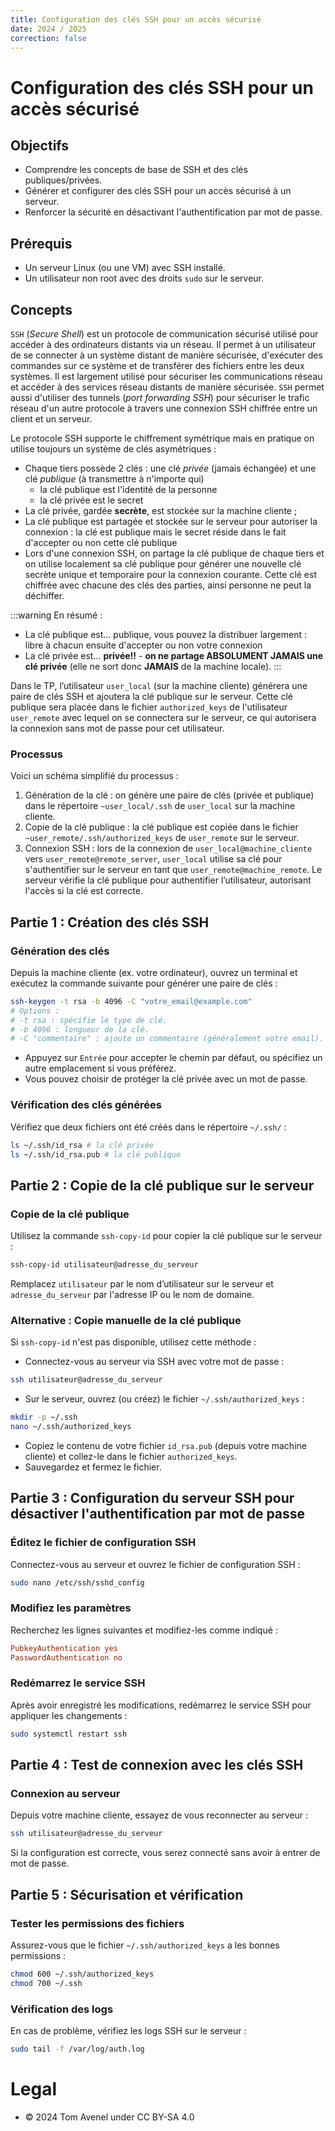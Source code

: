 ```yaml
---
title: Configuration des clés SSH pour un accès sécurisé
date: 2024 / 2025
correction: false
---
```


# Configuration des clés SSH pour un accès sécurisé

## Objectifs

- Comprendre les concepts de base de SSH et des clés publiques/privées.
- Générer et configurer des clés SSH pour un accès sécurisé à un serveur.
- Renforcer la sécurité en désactivant l'authentification par mot de passe.

## Prérequis

- Un serveur Linux (ou une VM) avec SSH installé.
- Un utilisateur non root avec des droits `sudo` sur le serveur.

## Concepts

`SSH` (_Secure Shell_) est un protocole de communication sécurisé utilisé pour accéder à des ordinateurs distants via un réseau. Il permet à un utilisateur de se connecter à un système distant de manière sécurisée, d'exécuter des commandes sur ce système et de transférer des fichiers entre les deux systèmes. Il est largement utilisé pour sécuriser les communications réseau et accéder à des services réseau distants de manière sécurisée. `SSH` permet aussi d'utiliser des tunnels (_port forwarding SSH_) pour sécuriser le trafic réseau d'un autre protocole à travers une connexion SSH chiffrée entre un client et un serveur.

Le protocole SSH supporte le chiffrement symétrique mais en pratique on utilise toujours un système de clés asymétriques :

- Chaque tiers possède 2 clés : une clé _privée_ (jamais échangée) et une clé _publique_ (à transmettre à n'importe qui)
  - la clé publique est l'identité de la personne
  - la clé privée est le secret
- La clé privée, gardée **secrète**, est stockée sur la machine cliente ;
- La clé publique est partagée et stockée sur le serveur pour autoriser la connexion : la clé est publique mais le secret réside dans le fait d'accepter ou non cette clé publique
- Lors d'une connexion SSH, on partage la clé publique de chaque tiers et on utilise localement sa clé publique pour générer une nouvelle clé secrète unique et temporaire pour la connexion courante. Cette clé est chiffrée avec chacune des clés des parties, ainsi personne ne peut la déchiffer.

:::warning
En résumé :

- La clé publique est… publique, vous pouvez la distribuer largement : libre à chacun ensuite d'accepter ou non votre connexion
- La clé privée est… **privée!!** - **on ne partage ABSOLUMENT JAMAIS une clé privée** (elle ne sort donc **JAMAIS** de la machine locale).
:::

Dans le TP, l’utilisateur `user_local` (sur la machine cliente) générera une paire de clés SSH et ajoutera la clé publique sur le serveur. Cette clé publique sera placée dans le fichier `authorized_keys` de l'utilisateur `user_remote` avec lequel on se connectera sur le serveur, ce qui autorisera la connexion sans mot de passe pour cet utilisateur.

### Processus

Voici un schéma simplifié du processus :

1. Génération de la clé : on génère une paire de clés (privée et publique) dans le répertoire `~user_local/.ssh` de `user_local` sur la machine cliente.
2. Copie de la clé publique : la clé publique est copiée dans le fichier `~user_remote/.ssh/authorized_keys` de `user_remote` sur le serveur.
3. Connexion SSH : lors de la connexion de `user_local@machine_cliente` vers `user_remote@remote_server`, `user_local` utilise sa clé pour s'authentifier sur le serveur en tant que `user_remote@machine_remote`. Le serveur vérifie la clé publique pour authentifier l’utilisateur, autorisant l'accès si la clé est correcte.

## Partie 1 : Création des clés SSH

### Génération des clés

Depuis la machine cliente (ex. votre ordinateur), ouvrez un terminal et exécutez la commande suivante pour générer une paire de clés :

```bash
ssh-keygen -t rsa -b 4096 -C "votre_email@example.com"
# Options :
# -t rsa : spécifie le type de clé.
# -b 4096 : longueur de la clé.
# -C "commentaire" : ajoute un commentaire (généralement votre email).
```

- Appuyez sur `Entrée` pour accepter le chemin par défaut, ou spécifiez un autre emplacement si vous préférez.
- Vous pouvez choisir de protéger la clé privée avec un mot de passe.

### Vérification des clés générées

Vérifiez que deux fichiers ont été créés dans le répertoire `~/.ssh/` :

```bash
ls ~/.ssh/id_rsa # la clé privée
ls ~/.ssh/id_rsa.pub # la clé publique
```

## Partie 2 : Copie de la clé publique sur le serveur

### Copie de la clé publique

Utilisez la commande `ssh-copy-id` pour copier la clé publique sur le serveur :

```bash
ssh-copy-id utilisateur@adresse_du_serveur
```

Remplacez `utilisateur` par le nom d’utilisateur sur le serveur et `adresse_du_serveur` par l'adresse IP ou le nom de domaine.

### Alternative : Copie manuelle de la clé publique

Si `ssh-copy-id` n'est pas disponible, utilisez cette méthode :

- Connectez-vous au serveur via SSH avec votre mot de passe :
```bash
ssh utilisateur@adresse_du_serveur
```

- Sur le serveur, ouvrez (ou créez) le fichier `~/.ssh/authorized_keys` :

```bash
mkdir -p ~/.ssh
nano ~/.ssh/authorized_keys
```

- Copiez le contenu de votre fichier `id_rsa.pub` (depuis votre machine cliente) et collez-le dans le fichier `authorized_keys`.
- Sauvegardez et fermez le fichier.

## Partie 3 : Configuration du serveur SSH pour désactiver l'authentification par mot de passe

### Éditez le fichier de configuration SSH

Connectez-vous au serveur et ouvrez le fichier de configuration SSH :

```bash
sudo nano /etc/ssh/sshd_config
```

### Modifiez les paramètres

Recherchez les lignes suivantes et modifiez-les comme indiqué :

```conf
PubkeyAuthentication yes
PasswordAuthentication no
```

### Redémarrez le service SSH

Après avoir enregistré les modifications, redémarrez le service SSH pour appliquer les changements :

```bash
sudo systemctl restart ssh
```

## Partie 4 : Test de connexion avec les clés SSH

### Connexion au serveur

Depuis votre machine cliente, essayez de vous reconnecter au serveur :

```bash
ssh utilisateur@adresse_du_serveur
```

Si la configuration est correcte, vous serez connecté sans avoir à entrer de mot de passe.

## Partie 5 : Sécurisation et vérification

### Tester les permissions des fichiers

Assurez-vous que le fichier `~/.ssh/authorized_keys` a les bonnes permissions :

```bash
chmod 600 ~/.ssh/authorized_keys
chmod 700 ~/.ssh
```

### Vérification des logs

En cas de problème, vérifiez les logs SSH sur le serveur :

```bash
sudo tail -f /var/log/auth.log
```

# Legal

- © 2024 Tom Avenel under CC  BY-SA 4.0

